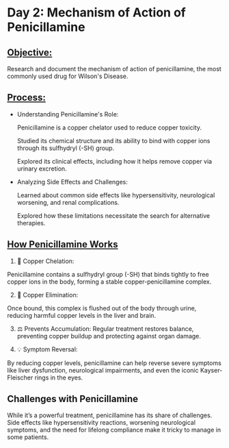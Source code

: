 # Day 2: Mechanism of Action of Penicillamine

## <ins>Objective:</ins>

Research and document the mechanism of action of penicillamine, the most commonly used drug for Wilson's Disease.

## <ins>Process:</ins>

- Understanding Penicillamine's Role:

    Penicillamine is a copper chelator used to reduce copper toxicity.

    Studied its chemical structure and its ability to bind with copper ions through its sulfhydryl (-SH) group.

    Explored its clinical effects, including how it helps remove copper via urinary excretion.

- Analyzing Side Effects and Challenges:
   
   Learned about common side effects like hypersensitivity, neurological worsening, and renal complications.
   
   Explored how these limitations necessitate the search for alternative therapies.


## <ins>How Penicillamine Works</ins>

1. 🧪 Copper Chelation:

Penicillamine contains a sulfhydryl group (-SH) that binds tightly to free copper ions in the body, forming a stable copper-penicillamine complex.

2. 🚰 Copper Elimination:

Once bound, this complex is flushed out of the body through urine, reducing harmful copper levels in the liver and brain.

3. ⚖️ Prevents Accumulation:
Regular treatment restores balance, preventing copper buildup and protecting against organ damage.

4. 💡 Symptom Reversal:

By reducing copper levels, penicillamine can help reverse severe symptoms like liver dysfunction, neurological impairments, and even the iconic Kayser-Fleischer rings in the eyes.

## Challenges with Penicillamine

While it’s a powerful treatment, penicillamine has its share of challenges. Side effects like hypersensitivity reactions, worsening neurological symptoms, and the need for lifelong compliance make it tricky to manage in some patients.


